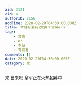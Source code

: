 ```yaml
---
aid: 3121
cid: 4
authorID: 2156
addTime: 2020-02-20T04:30:00.000Z
title: 本站有没有i文贵？郭粉er？
tags:
    - 文贵
    - er
    - 本站
    - 有没有
comments: []
date: 2020-02-20T04:30:00.000Z
category: 水
---
```


来 出来吧 皇军正在火热招募中

